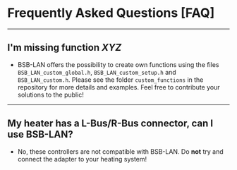 # Frequently Asked Questions [FAQ]

---
## I'm missing function *XYZ*
- BSB-LAN offers the possibility to create own functions using the files `BSB_LAN_custom_global.h`, `BSB_LAN_custom_setup.h` and `BSB_LAN_custom.h`. Please see the folder `custom_functions` in the repository for more details and examples. Feel free to contribute your solutions to the public!

---
## My heater has a L-Bus/R-Bus connector, can I use BSB-LAN?
- No, these controllers are not compatible with BSB-LAN. Do **not** try and connect the adapter to your heating system!
